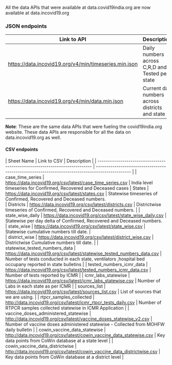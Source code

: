 All the data APIs that were available at data.covid19india.org are now available at data.incovid19.org

### JSON endpoints 

|  Link to API                                              | Description            |
| -------------------------------------------------------- | ---------------------- |
| <https://data.incovid19.org/v4/min/timeseries.min.json>  | Daily numbers across C,R,D and Tested per state  |
| <https://data.incovid19.org/v4/min/data.min.json>  | Current day numbers across districts and state   |

**Note**: These are the same data APIs that were fueling the covid19india.org website. These data APIs are responsible for all the data on data.incovid19.org as well.

#### CSV endpoints

| Sheet Name                    | Link to CSV                                                                 | Description |
| --------------------------------------------------------------------------- | ----------------------------------------------------------------------------------------------- |
| case_time_series              | <https://data.incovid19.org/csv/latest/case_time_series.csv>              | India level timeseries for Confirmed, Recovered and Deceased cases
| States                        | <https://data.incovid19.org/csv/latest/states.csv>                        | Statewise timeseries of Confirmed, Recovered and Deceased numbers.   
| Districts                        | <https://data.incovid19.org/csv/latest/districts.csv>                  | Districtwise timeseries of Confirmed, Recovered and Deceased numbers.                           |
| state_wise_daily              | <https://data.incovid19.org/csv/latest/state_wise_daily.csv>              | Statewise per day delta of Confirmed, Recovered and Deceased numbers.  
| state_wise                    | <https://data.incovid19.org/csv/latest/state_wise.csv>                    | Statewise cumulative numbers till date.                                                 |                                        
| district_wise                 | <https://data.incovid19.org/csv/latest/district_wise.csv>                 | Districtwise Cumulative numbers till date. |
| statewise_tested_numbers_data | <https://data.incovid19.org/csv/latest/statewise_tested_numbers_data.csv> | Number of tests conducted in each state, ventilators ,hospital bed occupany reported in state bulletins |
| tested_numbers_icmr_data      | <https://data.incovid19.org/csv/latest/tested_numbers_icmr_data.csv>      | Number of tests reported by ICMR                                                                |
| icmr_labs_statewise           | <https://data.incovid19.org/csv/latest/icmr_labs_statewise.csv>      | Number of Labs in each state as per ICMR                                                                |
| sources_list                  | <https://data.incovid19.org/csv/latest/sources_list.csv>                  | List of sources that we are using.                                                              |
| rtpcr_samples_collected       | <http://data.incovid19.org/csv/latest/icmr_rtpcr_tests_daily.csv>          | Number of RTPCR samples collected statewise in ICMR Application                             |
| vaccine_doses_administered_statewise      | <http://data.incovid19.org/csv/latest/vaccine_doses_statewise_v2.csv>  | Number of vaccine doses administered statewise - Collected from MOHFW daily bulletin                              |
| cowin_vaccine_data_statewise      | <http://data.incovid19.org/csv/latest/cowin_vaccine_data_statewise.csv>  | Key data points from CoWin database at a state level                              |
| cowin_vaccine_data_districtwise      | <http://data.incovid19.org/csv/latest/cowin_vaccine_data_districtwise.csv>  | Key data points from CoWin database at a district level                           |
